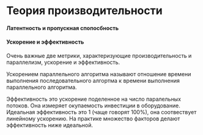 # Теория производительности


#### Латентность и пропускная спопосбность


#### Ускорение и эффективность 
Очень важные две метрики, характеризующие производительность и параллелизм, ускорение и эффективность. 

Ускорением параллельного алгоритма называют отношение времени выполнения последовательного алгортма к времени выполнения параллельного алгоритма.

Эффективность это ускорение поделенное на число паралельных потоков. Она измеряет окупаемость инвестиции в оборудование. Идеальная эффективность это 1 (чаще говорят 100%), она соотвествует линейному ускорению. На практике множество факторов делают эффективность ниже идеальной.  